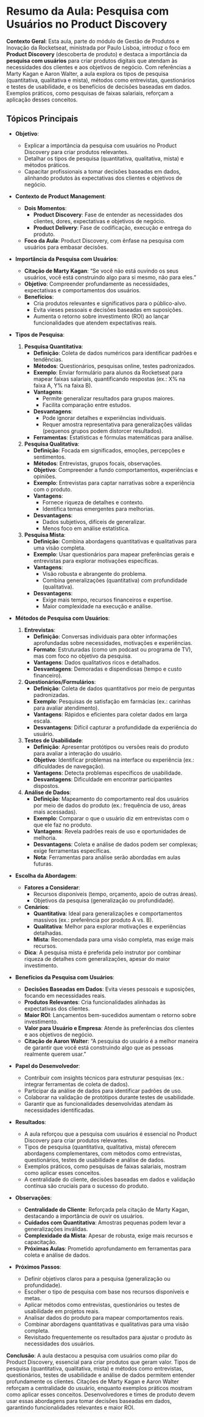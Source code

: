 # Resumo da Aula: Pesquisa com Usuários no Product Discovery

**Contexto Geral**: Esta aula, parte do módulo de Gestão de Produtos e Inovação da Rocketseat, ministrada por Paulo Lisboa, introduz o foco em **Product Discovery** (descoberta de produto) e destaca a importância da **pesquisa com usuários** para criar produtos digitais que atendam às necessidades dos clientes e aos objetivos de negócio. Com referências a Marty Kagan e Aaron Walter, a aula explora os tipos de pesquisa (quantitativa, qualitativa e mista), métodos como entrevistas, questionários e testes de usabilidade, e os benefícios de decisões baseadas em dados. Exemplos práticos, como pesquisas de faixas salariais, reforçam a aplicação desses conceitos.

## Tópicos Principais

- **Objetivo**:
  - Explicar a importância da pesquisa com usuários no Product Discovery para criar produtos relevantes.
  - Detalhar os tipos de pesquisa (quantitativa, qualitativa, mista) e métodos práticos.
  - Capacitar profissionais a tomar decisões baseadas em dados, alinhando produtos às expectativas dos clientes e objetivos de negócio.

- **Contexto de Product Management**:
  - **Dois Momentos**:
    - **Product Discovery**: Fase de entender as necessidades dos clientes, dores, expectativas e objetivos de negócio.
    - **Product Delivery**: Fase de codificação, execução e entrega do produto.
  - **Foco da Aula**: Product Discovery, com ênfase na pesquisa com usuários para embasar decisões.

- **Importância da Pesquisa com Usuários**:
  - **Citação de Marty Kagan**: “Se você não está ouvindo os seus usuários, você está construindo algo para si mesmo, não para eles.”
  - **Objetivo**: Compreender profundamente as necessidades, expectativas e comportamentos dos usuários.
  - **Benefícios**:
    - Cria produtos relevantes e significativos para o público-alvo.
    - Evita vieses pessoais e decisões baseadas em suposições.
    - Aumenta o retorno sobre investimento (ROI) ao lançar funcionalidades que atendem expectativas reais.

- **Tipos de Pesquisa**:
  1. **Pesquisa Quantitativa**:
     - **Definição**: Coleta de dados numéricos para identificar padrões e tendências.
     - **Métodos**: Questionários, pesquisas online, testes padronizados.
     - **Exemplo**: Enviar formulário para alunos da Rocketseat para mapear faixas salariais, quantificando respostas (ex.: X% na faixa A, Y% na faixa B).
     - **Vantagens**:
       - Permite generalizar resultados para grupos maiores.
       - Facilita comparação entre estudos.
     - **Desvantagens**:
       - Pode ignorar detalhes e experiências individuais.
       - Requer amostra representativa para generalizações válidas (pequenos grupos podem distorcer resultados).
     - **Ferramentas**: Estatísticas e fórmulas matemáticas para análise.
  2. **Pesquisa Qualitativa**:
     - **Definição**: Focada em significados, emoções, percepções e sentimentos.
     - **Métodos**: Entrevistas, grupos focais, observações.
     - **Objetivo**: Compreender a fundo comportamentos, experiências e opiniões.
     - **Exemplo**: Entrevistas para captar narrativas sobre a experiência com o produto.
     - **Vantagens**:
       - Fornece riqueza de detalhes e contexto.
       - Identifica temas emergentes para melhorias.
     - **Desvantagens**:
       - Dados subjetivos, difíceis de generalizar.
       - Menos foco em análise estatística.
  3. **Pesquisa Mista**:
     - **Definição**: Combina abordagens quantitativas e qualitativas para uma visão completa.
     - **Exemplo**: Usar questionários para mapear preferências gerais e entrevistas para explorar motivações específicas.
     - **Vantagens**:
       - Visão robusta e abrangente do problema.
       - Combina generalizações (quantitativa) com profundidade (qualitativa).
     - **Desvantagens**:
       - Exige mais tempo, recursos financeiros e expertise.
       - Maior complexidade na execução e análise.

- **Métodos de Pesquisa com Usuários**:
  1. **Entrevistas**:
     - **Definição**: Conversas individuais para obter informações aprofundadas sobre necessidades, motivações e experiências.
     - **Formato**: Estruturadas (como um podcast ou programa de TV), mas com foco no objetivo da pesquisa.
     - **Vantagens**: Dados qualitativos ricos e detalhados.
     - **Desvantagens**: Demoradas e dispendiosas (tempo e custo financeiro).
  2. **Questionários/Formulários**:
     - **Definição**: Coleta de dados quantitativos por meio de perguntas padronizadas.
     - **Exemplo**: Pesquisas de satisfação em farmácias (ex.: carinhas para avaliar atendimento).
     - **Vantagens**: Rápidos e eficientes para coletar dados em larga escala.
     - **Desvantagens**: Difícil capturar a profundidade da experiência do usuário.
  3. **Testes de Usabilidade**:
     - **Definição**: Apresentar protótipos ou versões reais do produto para avaliar a interação do usuário.
     - **Objetivo**: Identificar problemas na interface ou experiência (ex.: dificuldades de navegação).
     - **Vantagens**: Detecta problemas específicos de usabilidade.
     - **Desvantagens**: Dificuldade em encontrar participantes dispostos.
  4. **Análise de Dados**:
     - **Definição**: Mapeamento do comportamento real dos usuários por meio de dados do produto (ex.: frequência de uso, áreas mais acessadas).
     - **Exemplo**: Comparar o que o usuário diz em entrevistas com o que ele faz no produto.
     - **Vantagens**: Revela padrões reais de uso e oportunidades de melhoria.
     - **Desvantagens**: Coleta e análise de dados podem ser complexas; exige ferramentas específicas.
     - **Nota**: Ferramentas para análise serão abordadas em aulas futuras.

- **Escolha da Abordagem**:
  - **Fatores a Considerar**:
    - Recursos disponíveis (tempo, orçamento, apoio de outras áreas).
    - Objetivos da pesquisa (generalização ou profundidade).
  - **Cenários**:
    - **Quantitativa**: Ideal para generalizações e comportamentos massivos (ex.: preferência por produto A vs. B).
    - **Qualitativa**: Melhor para explorar motivações e experiências detalhadas.
    - **Mista**: Recomendada para uma visão completa, mas exige mais recursos.
  - **Dica**: A pesquisa mista é preferida pelo instrutor por combinar riqueza de detalhes com generalizações, apesar do maior investimento.

- **Benefícios da Pesquisa com Usuários**:
  - **Decisões Baseadas em Dados**: Evita vieses pessoais e suposições, focando em necessidades reais.
  - **Produtos Relevantes**: Cria funcionalidades alinhadas às expectativas dos clientes.
  - **Maior ROI**: Lançamentos bem-sucedidos aumentam o retorno sobre investimento.
  - **Valor para Usuário e Empresa**: Atende às preferências dos clientes e aos objetivos de negócio.
  - **Citação de Aaron Walter**: “A pesquisa do usuário é a melhor maneira de garantir que você está construindo algo que as pessoas realmente querem usar.”

- **Papel do Desenvolvedor**:
  - Contribuir com insights técnicos para estruturar pesquisas (ex.: integrar ferramentas de coleta de dados).
  - Participar da análise de dados para identificar padrões de uso.
  - Colaborar na validação de protótipos durante testes de usabilidade.
  - Garantir que as funcionalidades desenvolvidas atendam às necessidades identificadas.

- **Resultados**:
  - A aula reforçou que a pesquisa com usuários é essencial no Product Discovery para criar produtos relevantes.
  - Tipos de pesquisa (quantitativa, qualitativa, mista) oferecem abordagens complementares, com métodos como entrevistas, questionários, testes de usabilidade e análise de dados.
  - Exemplos práticos, como pesquisas de faixas salariais, mostram como aplicar esses conceitos.
  - A centralidade do cliente, decisões baseadas em dados e validação contínua são cruciais para o sucesso do produto.

- **Observações**:
  - **Centralidade do Cliente**: Reforçada pela citação de Marty Kagan, destacando a importância de ouvir os usuários.
  - **Cuidados com Quantitativa**: Amostras pequenas podem levar a generalizações inválidas.
  - **Complexidade da Mista**: Apesar de robusta, exige mais recursos e capacitação.
  - **Próximas Aulas**: Prometido aprofundamento em ferramentas para coleta e análise de dados.

- **Próximos Passos**:
  - Definir objetivos claros para a pesquisa (generalização ou profundidade).
  - Escolher o tipo de pesquisa com base nos recursos disponíveis e metas.
  - Aplicar métodos como entrevistas, questionários ou testes de usabilidade em projetos reais.
  - Analisar dados do produto para mapear comportamentos reais.
  - Combinar abordagens quantitativas e qualitativas para uma visão completa.
  - Revisitado frequentemente os resultados para ajustar o produto às necessidades dos usuários.

**Conclusão**: A aula destacou a pesquisa com usuários como pilar do Product Discovery, essencial para criar produtos que geram valor. Tipos de pesquisa (quantitativa, qualitativa, mista) e métodos como entrevistas, questionários, testes de usabilidade e análise de dados permitem entender profundamente os clientes. Citações de Marty Kagan e Aaron Walter reforçam a centralidade do usuário, enquanto exemplos práticos mostram como aplicar esses conceitos. Desenvolvedores e times de produto devem usar essas abordagens para tomar decisões baseadas em dados, garantindo funcionalidades relevantes e maior ROI.